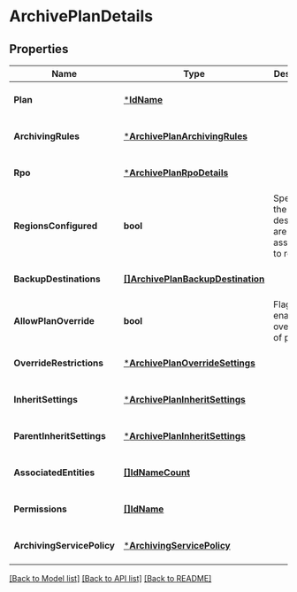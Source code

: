 # ArchivePlanDetails

## Properties
Name | Type | Description | Notes
------------ | ------------- | ------------- | -------------
**Plan** | [***IdName**](IdName.md) |  | [optional] [default to null]
**ArchivingRules** | [***ArchivePlanArchivingRules**](ArchivePlanArchivingRules.md) |  | [optional] [default to null]
**Rpo** | [***ArchivePlanRpoDetails**](ArchivePlanRPODetails.md) |  | [optional] [default to null]
**RegionsConfigured** | **bool** | Specifies if the destinations are associated to regions | [optional] [default to null]
**BackupDestinations** | [**[]ArchivePlanBackupDestination**](ArchivePlanBackupDestination.md) |  | [optional] [default to null]
**AllowPlanOverride** | **bool** | Flag to enable overriding of plan | [optional] [default to null]
**OverrideRestrictions** | [***ArchivePlanOverrideSettings**](ArchivePlanOverrideSettings.md) |  | [optional] [default to null]
**InheritSettings** | [***ArchivePlanInheritSettings**](ArchivePlanInheritSettings.md) |  | [optional] [default to null]
**ParentInheritSettings** | [***ArchivePlanInheritSettings**](ArchivePlanInheritSettings.md) |  | [optional] [default to null]
**AssociatedEntities** | [**[]IdNameCount**](IdNameCount.md) |  | [optional] [default to null]
**Permissions** | [**[]IdName**](IdName.md) |  | [optional] [default to null]
**ArchivingServicePolicy** | [***ArchivingServicePolicy**](ArchivingServicePolicy.md) |  | [optional] [default to null]

[[Back to Model list]](../README.md#documentation-for-models) [[Back to API list]](../README.md#documentation-for-api-endpoints) [[Back to README]](../README.md)


